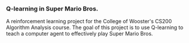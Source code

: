 ### Q-learning in Super Mario Bros.

A reinforcement learning project for the College of Wooster's CS200 Algorithm Analysis course. The
goal of this project is to use Q-learning to teach a computer agent to effectively play Super Mario
Bros.
